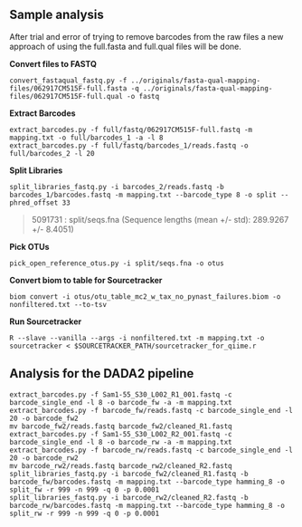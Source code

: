 ## Sample analysis
After trial and error of trying to remove barcodes from the raw files a new approach of using the full.fasta and full.qual files will be done.

**Convert files to FASTQ**
```fish
convert_fastaqual_fastq.py -f ../originals/fasta-qual-mapping-files/062917CM515F-full.fasta -q ../originals/fasta-qual-mapping-files/062917CM515F-full.qual -o fastq
```
**Extract Barcodes**
```fish
extract_barcodes.py -f full/fastq/062917CM515F-full.fastq -m mapping.txt -o full/barcodes_1 -a -l 8
extract_barcodes.py -f full/fastq/barcodes_1/reads.fastq -o full/barcodes_2 -l 20
```
**Split Libraries**
```fish
split_libraries_fastq.py -i barcodes_2/reads.fastq -b barcodes_1/barcodes.fastq -m mapping.txt --barcode_type 8 -o split --phred_offset 33
```
>5091731  : split/seqs.fna (Sequence lengths (mean +/- std): 289.9267 +/- 8.4051)

**Pick OTUs**
```fish
pick_open_reference_otus.py -i split/seqs.fna -o otus
```
**Convert biom to table for Sourcetracker**
```fish
biom convert -i otus/otu_table_mc2_w_tax_no_pynast_failures.biom -o nonfiltered.txt --to-tsv
```
**Run Sourcetracker**
```fish
R --slave --vanilla --args -i nonfiltered.txt -m mapping.txt -o sourcetracker < $SOURCETRACKER_PATH/sourcetracker_for_qiime.r
```

## Analysis for the DADA2 pipeline
```fish
extract_barcodes.py -f Sam1-55_S30_L002_R1_001.fastq -c barcode_single_end -l 8 -o barcode_fw -a -m mapping.txt 
extract_barcodes.py -f barcode_fw/reads.fastq -c barcode_single_end -l 20 -o barcode_fw2
mv barcode_fw2/reads.fastq barcode_fw2/cleaned_R1.fastq
extract_barcodes.py -f Sam1-55_S30_L002_R2_001.fastq -c barcode_single_end -l 8 -o barcode_rw -a -m mapping.txt
extract_barcodes.py -f barcode_rw/reads.fastq -c barcode_single_end -l 20 -o barcode_rw2
mv barcode_rw2/reads.fastq barcode_rw2/cleaned_R2.fastq
split_libraries_fastq.py -i barcode_fw2/cleaned_R1.fastq -b barcode_fw/barcodes.fastq -m mapping.txt --barcode_type hamming_8 -o split_fw -r 999 -n 999 -q 0 -p 0.0001
split_libraries_fastq.py -i barcode_rw2/cleaned_R2.fastq -b barcode_rw/barcodes.fastq -m mapping.txt --barcode_type hamming_8 -o split_rw -r 999 -n 999 -q 0 -p 0.0001
```